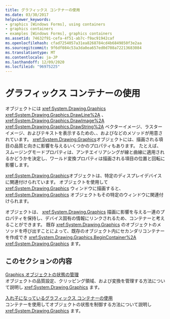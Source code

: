 ```yaml
---
title: グラフィックス コンテナーの使用
ms.date: 03/30/2017
helpviewer_keywords:
- graphics [Windows Forms], using containers
- graphics containers
- examples [Windows Forms], graphics containers
ms.assetid: 74632f91-cefa-4f51-ab7c-f9ac91942caf
ms.openlocfilehash: cfad7254057a31ea8268784cd4b6849850f3e2aa
ms.sourcegitcommit: 9f6df084c53a3da0ea657ed0d708a72213683084
ms.translationtype: MT
ms.contentlocale: ja-JP
ms.lasthandoff: 12/09/2020
ms.locfileid: "96975225"
---
```

# <a name="using-graphics-containers"></a>グラフィックス コンテナーの使用
オブジェクトには <xref:System.Drawing.Graphics> <xref:System.Drawing.Graphics.DrawLine%2A> 、 <xref:System.Drawing.Graphics.DrawImage%2A> <xref:System.Drawing.Graphics.DrawString%2A> ベクターイメージ、ラスターイメージ、およびテキストを表示するための、、およびなどのメソッドが用意されています。 <xref:System.Drawing.Graphics>オブジェクトには、描画される項目の品質と向きに影響を与えるいくつかのプロパティもあります。 たとえば、スムージングモードプロパティは、アンチエイリアシングが線と曲線に適用されるかどうかを決定し、ワールド変換プロパティは描画される項目の位置と回転に影響します。  
  
 <xref:System.Drawing.Graphics>オブジェクトは、特定のディスプレイデバイスに関連付けられています。 オブジェクトを使用して <xref:System.Drawing.Graphics> ウィンドウに描画すると、 <xref:System.Drawing.Graphics> オブジェクトもその特定のウィンドウに関連付けられます。  
  
 オブジェクトは、 <xref:System.Drawing.Graphics> 描画に影響を与える一連のプロパティを保持し、デバイス固有の情報にリンクされるため、コンテナーと考えることができます。 既存 <xref:System.Drawing.Graphics> のオブジェクトのメソッドを呼び出すことによって、既存のオブジェクト内にセカンダリコンテナーを作成でき <xref:System.Drawing.Graphics.BeginContainer%2A> <xref:System.Drawing.Graphics> ます。  
  
## <a name="in-this-section"></a>このセクションの内容  
 [Graphics オブジェクトの状態の管理](managing-the-state-of-a-graphics-object.md)  
 オブジェクトの品質設定、クリッピング領域、および変換を管理する方法について説明し <xref:System.Drawing.Graphics> ます。  
  
 [入れ子になっているグラフィックス コンテナーの使用](using-nested-graphics-containers.md)  
 コンテナーを使用してオブジェクトの状態を制御する方法について説明し <xref:System.Drawing.Graphics> ます。
